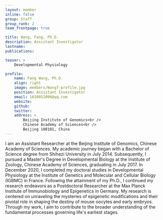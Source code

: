 ```yaml
---
layout: member
inline: false
group: Staff
group_rank: 2
team_frontpage: true

title: Wang, Fang, Ph.D.
description: Assistant Investigator
lastname: 
publications: 

teaser: >
    Developmental Physiology

profile:
    name: Fang Wang, Ph.D.
    align: right
    image: members/Wangf-profile.jpg
    position: Assistant Investigator
    email: 1610852096@qq.com
    website: 
    github: 
    twitter: 
    address: >
        Beijing Institute of Genomics<br />
        Chinese Academy of Sciences<br />
        Beijing 100101, China
---
```


I am an Assistant Researcher at the Beijing Institute of Genomics, Chinese Academy of Sciences. My academic journey began with a Bachelor of Science degree from Shihezi University in July 2014. Subsequently, I pursued a Master's Degree in Developmental Biology at the Institute of Zoology, Chinese Academy of Sciences, graduating in July 2017. In December 2020, I completed my doctoral studies in Developmental Physiology at the Institute of Genetics and Molecular and Cellular Biology (IGBMC) in France. Following the attainment of my Ph.D., I continued my research endeavors as a Postdoctoral Researcher at the Max Planck Institute of Immunobiology and Epigenetics in Germany. My research is centered on unraveling the mysteries of epigenetic modifications and their pivotal role in shaping the destiny of mouse oocytes and early embryos. Through my work, I aim to contribute to the broader understanding of the fundamental processes governing life's earliest stages.